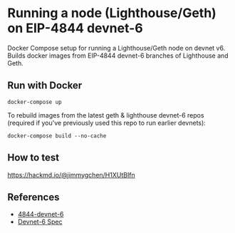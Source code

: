 # Running a node (Lighthouse/Geth) on EIP-4844 devnet-6

Docker Compose setup for running a Lighthouse/Geth node on devnet v6. Builds docker images from EIP-4844 devnet-6 branches of Lighthouse and Geth.

## Run with Docker

```
docker-compose up
```

To rebuild images from the latest geth & lighthouse devnet-6 repos (required if you've previously used this repo to run earlier devnets):

```
docker-compose build --no-cache
```

## How to test

https://hackmd.io/@jimmygchen/H1XUtBIfn

## References 

- [4844-devnet-6](https://4844-devnet-6.ethpandaops.io/)
- [Devnet-6 Spec](https://notes.ethereum.org/@bbusa/dencun-devnet-6)
